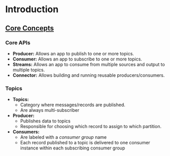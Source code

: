 # Introduction
## [Core Concepts](https://kafka.apache.org/intro)
### Core APIs
* **Producer:** Allows an app to publish to one or more topics.
* **Consumer:** Allows an app to subscribe to one or more topics.
* **Streams:** Allows an app to consume from multiple sources and output to multiple topics.
* **Connector:** Allows building and running reusable producers/consumers.

### Topics
* **Topics:** 
    * Category where messages/records are published.
    * Are always multi-subscriber
* **Producer:**
    * Publishes data to topics
    * Responsible for choosing which record to assign to which partition.
* **Consumers:**
    * Are labeled with a *consumer group* name
    * Each record published to a topic is delivered to one consumer instance within each subscribing consumer group
